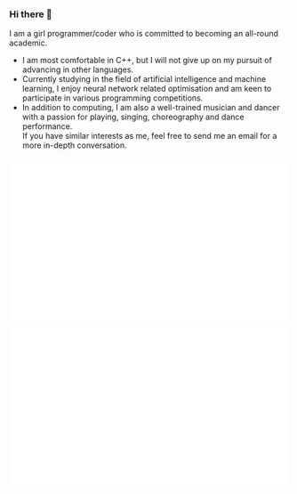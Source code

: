 ### Hi there 👋
I am a girl programmer/coder who is committed to becoming an all-round academic. 
- I am most comfortable in C++, but I will not give up on my pursuit of advancing in other languages. 
- Currently studying in the field of artificial intelligence and machine learning, I enjoy neural network related optimisation and am keen to participate in various programming competitions. 
- In addition to computing, I am also a well-trained musician and dancer with a passion for playing, singing, choreography and dance performance. <br>
If you have similar interests as me, feel free to send me an email for a more in-depth conversation.

<img src="https://github.com/zishanqin/github-stats/blob/master/generated/overview.svg">
<img src="https://github.com/zishanqin/github-stats/blob/master/generated/languages.svg">
<!--
**zishanqin/zishanqin** is a ✨ _special_ ✨ repository because its `README.md` (this file) appears on your GitHub profile.

Here are some ideas to get you started:

- 🔭 I’m currently working on ...
- 🌱 I’m currently learning ...
- 👯 I’m looking to collaborate on ...
- 🤔 I’m looking for help with ...
- 💬 Ask me about ...
- 📫 How to reach me: ...
- 😄 Pronouns: ...
- ⚡ Fun fact: ...
-->
